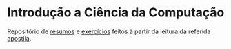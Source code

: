 # Introdução a Ciência da Computação

Repositório de [resumos](Resumos) e [exercícios](Exerc%C3%ADcios) feitos à partir da leitura da referida [apostila](http://www.ime.usp.br/~hitoshi/introducao/).
